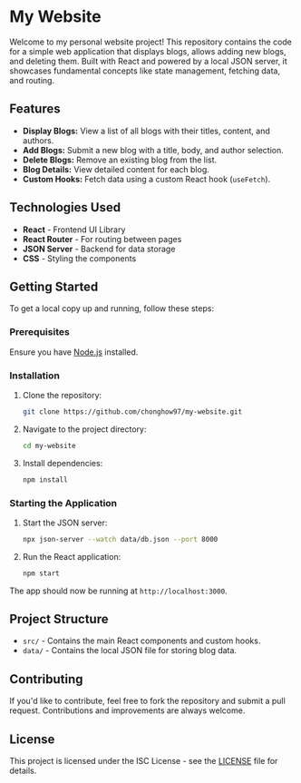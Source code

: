 # My Website

Welcome to my personal website project! This repository contains the code for a simple web application that displays blogs, allows adding new blogs, and deleting them. Built with React and powered by a local JSON server, it showcases fundamental concepts like state management, fetching data, and routing.

## Features

- **Display Blogs:** View a list of all blogs with their titles, content, and authors.
- **Add Blogs:** Submit a new blog with a title, body, and author selection.
- **Delete Blogs:** Remove an existing blog from the list.
- **Blog Details:** View detailed content for each blog.
- **Custom Hooks:** Fetch data using a custom React hook (`useFetch`).

## Technologies Used

- **React** - Frontend UI Library
- **React Router** - For routing between pages
- **JSON Server** - Backend for data storage
- **CSS** - Styling the components

## Getting Started

To get a local copy up and running, follow these steps:

### Prerequisites

Ensure you have [Node.js](https://nodejs.org/) installed.

### Installation

1. Clone the repository:
   ```bash
   git clone https://github.com/chonghow97/my-website.git
   ```
2. Navigate to the project directory:
   ```bash
   cd my-website
   ```
3. Install dependencies:
   ```bash
   npm install
   ```

### Starting the Application

1. Start the JSON server:
   ```bash
   npx json-server --watch data/db.json --port 8000
   ```
2. Run the React application:
   ```bash
   npm start
   ```

The app should now be running at `http://localhost:3000`.

## Project Structure

- `src/` - Contains the main React components and custom hooks.
- `data/` - Contains the local JSON file for storing blog data.

## Contributing

If you'd like to contribute, feel free to fork the repository and submit a pull request. Contributions and improvements are always welcome.

## License

This project is licensed under the ISC License - see the [LICENSE](./LICENSE) file for details.
